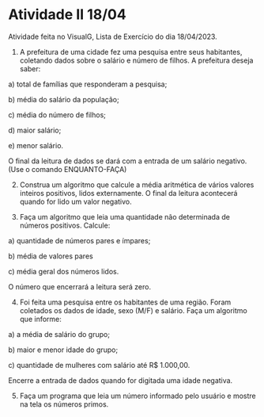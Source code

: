 # Atividade II 18/04

Atividade feita no VisualG, Lista de Exercício do dia 18/04/2023. 

1. A prefeitura de uma cidade fez uma pesquisa entre seus habitantes, coletando dados sobre o salário e número de filhos. A prefeitura deseja saber:  

a) total de famílias que responderam a pesquisa;

b) média do salário da população;

c) média do número de filhos;

d) maior salário;

e) menor salário.

O final da leitura de dados se dará com a entrada de um salário negativo.
(Use o comando ENQUANTO-FAÇA)

2. Construa um algoritmo que calcule a média aritmética de vários valores inteiros positivos, lidos externamente. O final da leitura acontecerá quando for lido um valor negativo.

3. Faça um algoritmo que leia uma quantidade não determinada de números positivos. Calcule:

a) quantidade de números pares e ímpares;

b) média de valores pares

c) média geral dos números lidos.

O número que encerrará a leitura será zero.

4. Foi feita uma pesquisa entre os habitantes de uma região. Foram coletados os dados de idade, sexo (M/F) e salário. Faça um algoritmo que informe: 

a) a média de salário do grupo;

b) maior e menor idade do grupo;

c) quantidade de mulheres com salário até R$ 1.000,00.

Encerre a entrada de dados quando for digitada uma idade negativa.

5. Faça um programa que leia um número informado pelo usuário e mostre na tela os números primos.
